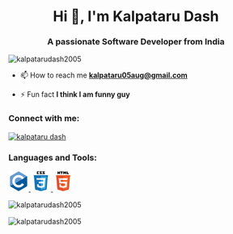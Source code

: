 <h1 align="center">Hi 👋, I'm Kalpataru Dash</h1>
<h3 align="center">A passionate Software Developer from India</h3>

<p align="left"> <img src="https://komarev.com/ghpvc/?username=kalpatarudash2005&label=Profile%20views&color=0e75b6&style=flat" alt="kalpatarudash2005" /> </p>

- 📫 How to reach me **kalpataru05aug@gmail.com**

- ⚡ Fun fact **I think I am funny guy**

<h3 align="left">Connect with me:</h3>
<p align="left">
<a href="https://linkedin.com/in/kalpataru dash" target="blank"><img align="center" src="https://raw.githubusercontent.com/rahuldkjain/github-profile-readme-generator/master/src/images/icons/Social/linked-in-alt.svg" alt="kalpataru dash" height="30" width="40" /></a>
</p>

<h3 align="left">Languages and Tools:</h3>
<p align="left"> <a href="https://www.cprogramming.com/" target="_blank" rel="noreferrer"> <img src="https://raw.githubusercontent.com/devicons/devicon/master/icons/c/c-original.svg" alt="c" width="40" height="40"/> </a> <a href="https://www.w3schools.com/css/" target="_blank" rel="noreferrer"> <img src="https://raw.githubusercontent.com/devicons/devicon/master/icons/css3/css3-original-wordmark.svg" alt="css3" width="40" height="40"/> </a> <a href="https://www.w3.org/html/" target="_blank" rel="noreferrer"> <img src="https://raw.githubusercontent.com/devicons/devicon/master/icons/html5/html5-original-wordmark.svg" alt="html5" width="40" height="40"/> </a> </p>

<p><img align="center" src="https://github-readme-stats.vercel.app/api/top-langs?username=kalpatarudash2005&show_icons=true&locale=en&layout=compact" alt="kalpatarudash2005" /></p>

<p><img align="center" src="https://github-readme-streak-stats.herokuapp.com/?user=kalpatarudash2005&" alt="kalpatarudash2005" /></p>
